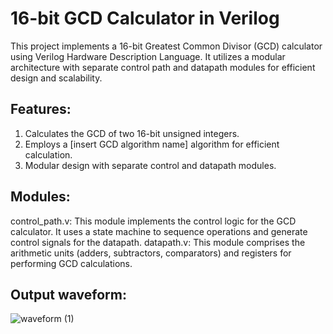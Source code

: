 # 16-bit GCD Calculator in Verilog
This project implements a 16-bit Greatest Common Divisor (GCD) calculator using Verilog Hardware Description Language. It utilizes a modular architecture with separate control path and datapath modules for efficient design and scalability.
## Features:
1. Calculates the GCD of two 16-bit unsigned integers.
2. Employs a [insert GCD algorithm name] algorithm for efficient calculation.
3. Modular design with separate control and datapath modules.
## Modules:
control_path.v: This module implements the control logic for the GCD calculator. It uses a state machine to sequence operations and generate control signals for the datapath.
datapath.v: This module comprises the arithmetic units (adders, subtractors, comparators) and registers for performing GCD calculations.
## Output waveform: 
![waveform (1)](https://github.com/user-attachments/assets/117af098-0702-4a96-b52d-1df844712f8a)

